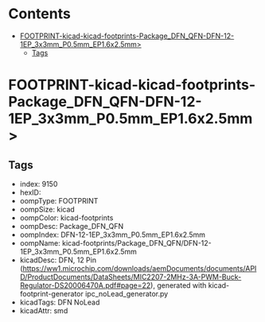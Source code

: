 



Contents
========

* [FOOTPRINT-kicad-kicad-footprints-Package_DFN_QFN-DFN-12-1EP_3x3mm_P0.5mm_EP1.6x2.5mm>](#footprint-kicad-kicad-footprints-package_dfn_qfn-dfn-12-1ep_3x3mm_p05mm_ep16x25mm)
	* [Tags](#tags)

# FOOTPRINT-kicad-kicad-footprints-Package_DFN_QFN-DFN-12-1EP_3x3mm_P0.5mm_EP1.6x2.5mm>

## Tags

- index: 9150
- hexID: 
- oompType: FOOTPRINT
- oompSize: kicad
- oompColor: kicad-footprints
- oompDesc: Package_DFN_QFN
- oompIndex: DFN-12-1EP_3x3mm_P0.5mm_EP1.6x2.5mm
- oompName: kicad-footprints/Package_DFN_QFN/DFN-12-1EP_3x3mm_P0.5mm_EP1.6x2.5mm
- kicadDesc: DFN, 12 Pin (https://ww1.microchip.com/downloads/aemDocuments/documents/APID/ProductDocuments/DataSheets/MIC2207-2MHz-3A-PWM-Buck-Regulator-DS20006470A.pdf#page=22), generated with kicad-footprint-generator ipc_noLead_generator.py
- kicadTags: DFN NoLead
- kicadAttr: smd
